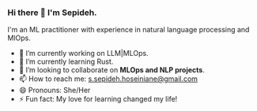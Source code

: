 ### Hi there 👋 I'm Sepideh.

<!--
**mitramir55/mitramir55** is a ✨ _special_ ✨ repository because its `README.md` (this file) appears on your GitHub profile.

Here are some ideas to get you started:

- 🔭 I’m currently working on ...
- 🌱 I’m currently learning ...
- 👯 I’m looking to collaborate on ...
- 🤔 I’m looking for help with ...
- 💬 Ask me about ...
- 📫 How to reach me: ...
- 😄 Pronouns: ...
- ⚡ Fun fact: ...
-->

I'm an ML practitioner with experience in natural language processing and MlOps.

- 🔭 I’m currently working on LLM|MLOps.
- 🌱 I’m currently learning Rust.
- 👯 I’m looking to collaborate on **MLOps and NLP projects**.
- 📫 How to reach me: s.sepideh.hoseiniane@gmail.com
- 😄 Pronouns: She/Her
- ⚡ Fun fact: My love for learning changed my life!
